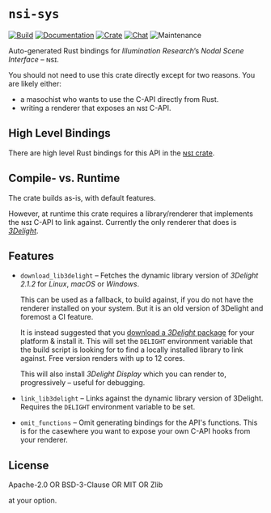 
# `nsi-sys`

[![Build](https://github.com/virtualritz/nsi-sys/workflows/Build/badge.svg)](https://github.com/virtualritz/nsi-sys/actions)
[![Documentation](https://docs.rs/nsi-sys/badge.svg)](https://docs.rs/nsi-sys)
[![Crate](https://img.shields.io/crates/v/nsi-sys.svg)](https://crates.io/crates/nsi-sys)
[![Chat](https://badges.gitter.im/n-s-i/community.svg)](https://gitter.im/n-s-i/community)
![Maintenance](https://img.shields.io/badge/maintenance-passively--maintained-yellowgreen.svg)

Auto-generated Rust bindings for *Illumination Research*’s *Nodal
Scene Interface* – ɴsɪ.

You should not need to use this crate directly except for two
reasons. You are likely either:
* a masochist who wants to use the C-API directly from Rust.
* writing a renderer that exposes an ɴsɪ C-API.

## High Level Bindings

There are high level Rust bindings for this API in the
[ɴsɪ crate](https://crates.io/crates/nsi/).

## Compile- vs. Runtime

The crate builds as-is, with default features.

However, at runtime this crate requires a library/renderer that
implements the ɴsɪ C-API to link against. Currently the only
renderer that does is [*3Delight*](https://www.3delight.com/).

## Features

* `download_lib3delight` – Fetches the dynamic library version of
  *3Delight 2.1.2* for *Linux*, *macOS* or *Windows*.

  This can be used as a fallback, to build against, if you do not
  have the renderer installed on your system. But it is an old
  version of 3Delight and foremost a CI feature.

  It is instead suggested that you
  [download a *3Delight* package](https://www.3delight.com/download)
  for your platform & install it. This will set the `DELIGHT`
  environment variable that the build script is looking for to find
  a locally installed library to link against. Free version renders
  with up to 12 cores.

  This will also install *3Delight Display* which you can render
  to, progressively – useful for debugging.

* `link_lib3delight` – Links against the dynamic library version of
   3Delight. Requires the `DELIGHT` environment variable to be set.

* `omit_functions` – Omit generating bindings for the API's
   functions. This is for the casewhere you want to expose your own
   C-API hooks from your renderer.

## License

Apache-2.0 OR BSD-3-Clause OR MIT OR Zlib

at your option.
